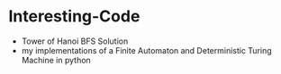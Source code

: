 # Interesting-Code

- Tower of Hanoi BFS Solution
- my implementations of a Finite Automaton and Deterministic Turing Machine in python
